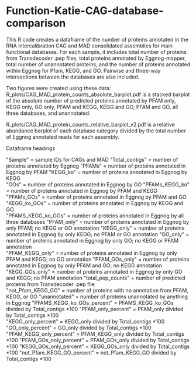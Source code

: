 # Function-Katie-CAG-database-comparison

This R code creates a dataframe of the number of proteins annotated in the RNA intercalibration CAG and MAD consolidated assemblies for main functional databases. For each sample, it includes total number of proteins from Transdecoder .pep files, total proteins annotated by Eggnog-mapper, total number of unannotated proteins, and the number of proteins annotated within Eggnog for Pfam, KEGG, and GO. Pairwise and three-way intersections between the databases are also included. 

Two figures were created using these data:
R_plots/CAG_MAD_protein_counts_absolute_barplot.pdf is a stacked barplot of the absolute number of predicted proteins annotated by PFAM only, KEGG only, GO only, PFAM and KEGG, KEGG and GO, PFAM and GO, all three databases, and unannotated.

R_plots/CAG_MAD_protein_counts_relative_barplot_v2.pdf is a relative abundance barplot of each database category divided by the total number of Eggnog annotated reads for each assembly. 

Dataframe headings

"Sample" = sample IDs for CAGs and MAD
"Total_contigs" = number of proteins annotated by Eggnog
"PFAMs" = number of proteins annotated in Eggnog by PFAM
"KEGG_ko" = number of proteins annotated in Eggnog by KEGG                  
"GOs" = number of proteins annotated in Eggnog by GO
"PFAMs_KEGG_ko" = number of proteins annotated in Eggnog by PFAM and KEGG
"PFAMs_GOs" = number of proteins annotated in Eggnog by PFAM and GO
"KEGG_ko_GOs" = number of proteins annotated in Eggnog by KEGG and GO              
"PFAMS_KEGG_ko_GOs" = number of proteins annotated in Eggnog by all three databases
"PFAM_only" = number of proteins annotated in Eggnog by only PFAM; no KEGG or GO annotation
"KEGG_only" = number of proteins annotated in Eggnog by only KEGG; no PFAM or GO annotation
"GO_only"  = number of proteins annotated in Eggnog by only GO; no KEGG or PFAM annotation                 
"PFAM_KEGG_only" = number of proteins annotated in Eggnog by only PFAM and KEGG; no GO annotation
"PFAM_GOs_only" = number of proteins annotated in Eggnog by only PFAM and GO; no KEGG annotation
"KEGG_GOs_only" = number of proteins annotated in Eggnog by only GO and KEGG; no PFAM annotation
"total_pep_counts" = number of predicted proteins from Transdecoder .pep file      
"not_Pfam_KEGG_GO" = number of proteins with no annotation from PFAM, KEGG, or GO
"unannotated" = number of proteins unannotated by anything in Eggnog
"PFAMS_KEGG_ko_GOs_percent" = PFAMS_KEGG_ko_GOs divided by Total_contigs *100
"PFAM_only_percent" = PFAM_only divided by Total_contigs *100       
"KEGG_only_percent" = KEGG_only divided by Total_contigs *100
"GO_only_percent" = GO_only divided by Total_contigs *100
"PFAM_KEGG_only_percent" = PFAM_KEGG_only divided by Total_contigs *100
"PFAM_GOs_only_percent" = PFAM_GOs_only divided by Total_contigs *100
"KEGG_GOs_only_percent" = KEGG_GOs_only divided by Total_contigs *100
"not_Pfam_KEGG_GO_percent" = not_Pfam_KEGG_GO divided by Total_contigs *100

